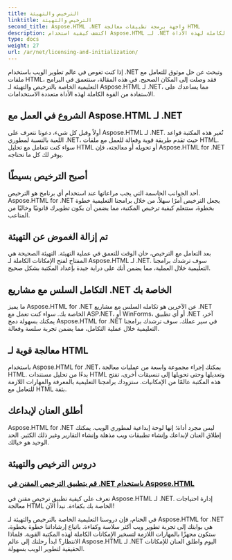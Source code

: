 ```yaml
---
title: الترخيص والتهيئة
linktitle: الترخيص والتهيئة
second_title: Aspose.HTML .NET واجهة برمجة تطبيقات معالجة HTML
description: اكتشف كيفية استخدام Aspose.HTML لـ .NET بشكل فعال من خلال برامجنا التعليمية الشاملة للترخيص والتهيئة. أطلق العنان للإمكانات الكاملة لهذه الأداة.
type: docs
weight: 27
url: /ar/net/licensing-and-initialization/
---
```


إذا كنت تغوص في عالم تطوير الويب باستخدام .NET وتبحث عن حل موثوق للتعامل مع ملفات HTML، فقد وصلت إلى المكان الصحيح. في هذه المقالة، سنتعمق في البرامج التعليمية الخاصة بالترخيص والتهيئة لـ Aspose.HTML لـ .NET، مما يساعدك على الاستفادة من القوة الكاملة لهذه الأداة متعددة الاستخدامات.

## الشروع في العمل مع Aspose.HTML لـ .NET

أولاً وقبل كل شيء، دعونا نتعرف على Aspose.HTML لـ .NET. تُغير هذه المكتبة قواعد اللعبة بالنسبة لمطوري .NET، حيث تقدم طريقة قوية وفعالة للعمل مع ملفات HTML. سواء كنت تتعامل مع تحليل HTML أو تحويله أو معالجته، فإن Aspose.HTML for .NET يوفر لك كل ما تحتاجه. 

## أصبح الترخيص بسيطًا

أحد الجوانب الحاسمة التي يجب مراعاتها عند استخدام أي برنامج هو الترخيص. Aspose.HTML for .NET يجعل الترخيص أمرًا سهلاً. من خلال برامجنا التعليمية خطوة بخطوة، ستتعلم كيفية ترخيص المكتبة، مما يضمن أن يكون تطويرك قانونيًا وخاليًا من المتاعب. 

## تم إزالة الغموض عن التهيئة

بعد التعامل مع الترخيص، حان الوقت للتعمق في عملية التهيئة. التهيئة الصحيحة هي المفتاح لفتح الإمكانات الكاملة لـ Aspose.HTML لـ .NET. سوف ترشدك برامجنا التعليمية خلال العملية، مما يضمن أنك على دراية جيدة بإعداد المكتبة بشكل صحيح. 

## التكامل السلس مع مشاريع .NET الخاصة بك

ما يميز Aspose.HTML for .NET عن الآخرين هو تكامله السلس مع مشاريع .NET الخاصة بك. سواء كنت تعمل مع ASP.NET، أو WinForms، أو أي تطبيق .NET آخر، يمكنك بسهولة دمج Aspose.HTML for .NET في سير عملك. سوف ترشدك برامجنا التعليمية خلال عملية التكامل، مما يضمن تجربة سلسة وفعالة.

## معالجة قوية لـ HTML

باستخدام Aspose.HTML for .NET، يمكنك إجراء مجموعة واسعة من عمليات معالجة HTML. بدءًا من تحليل مستندات HTML وتعديلها وحتى تحويلها إلى تنسيقات أخرى، تفتح هذه المكتبة عالمًا من الإمكانيات. ستزودك برامجنا التعليمية بالمعرفة والمهارات اللازمة للتعامل مع HTML بثقة.

## أطلق العنان لإبداعك

Aspose.HTML for .NET ليس مجرد أداة؛ إنها لوحة إبداعية لمطوري الويب. يمكنك إطلاق العنان لإبداعك وإنشاء تطبيقات ويب مذهلة وإنشاء التقارير وغير ذلك الكثير. الحد الوحيد هو خيالك.

## دروس الترخيص والتهيئة
### [قم بتطبيق الترخيص المقنن في .NET باستخدام Aspose.HTML](./apply-metered-license/)
تعرف على كيفية تطبيق ترخيص مقنن في Aspose.HTML لـ .NET. إدارة احتياجات معالجة HTML الخاصة بك بكفاءة. نبدأ الآن!

في الختام، فإن دروسنا التعليمية الخاصة بالترخيص والتهيئة لـ Aspose.HTML for .NET هي بوابتك إلى تجربة تطوير ويب أكثر سلاسة وكفاءة. باتباع إرشاداتنا خطوة بخطوة، ستكون مجهزًا بالمهارات اللازمة لتسخير الإمكانات الكاملة لهذه المكتبة القوية. فلماذا الانتظار؟ ابدأ رحلتك إلى عالم Aspose.HTML لـ .NET اليوم واطلق العنان للإمكانات الحقيقية لتطوير الويب بسهولة.